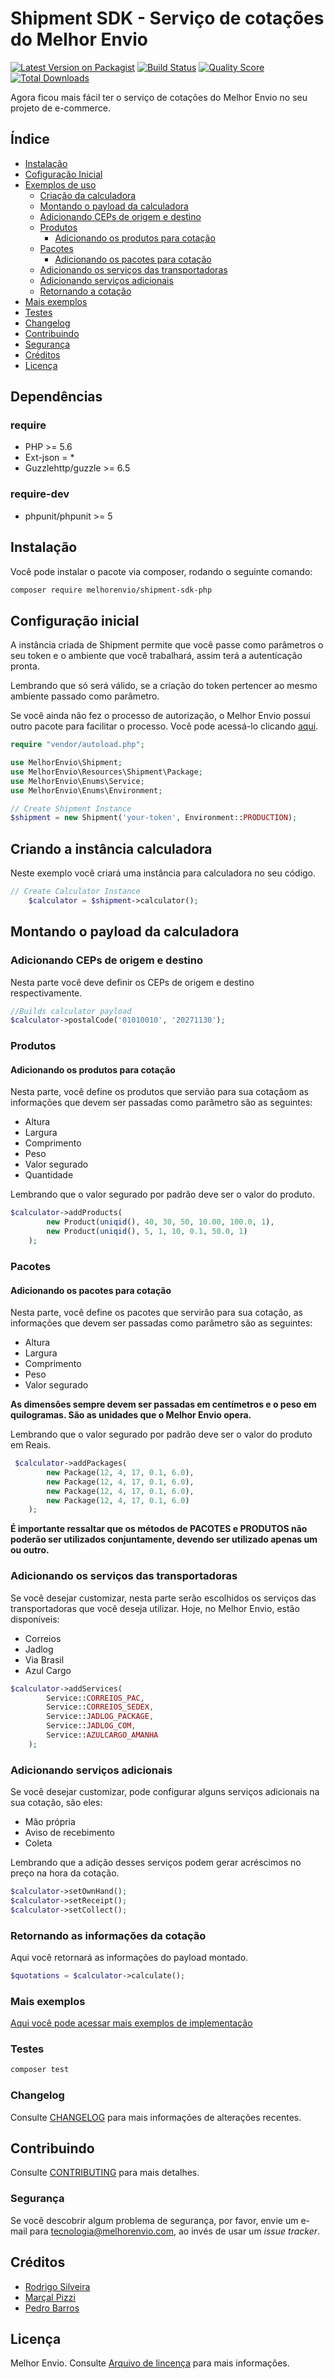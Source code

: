 # Shipment SDK - Serviço de cotações do Melhor Envio

[![Latest Version on Packagist](https://img.shields.io/packagist/v/melhorenvio/shipment-sdk.svg?style=flat-square)](https://packagist.org/packages/melhorenvio/shipment-sdk)
[![Build Status](https://img.shields.io/travis/melhorenvio/shipment-sdk/master.svg?style=flat-square)](https://travis-ci.org/melhorenvio/shipment-sdk)
[![Quality Score](https://img.shields.io/scrutinizer/g/melhorenvio/shipment-sdk.svg?style=flat-square)](https://scrutinizer-ci.com/g/melhorenvio/shipment-sdk)
[![Total Downloads](https://img.shields.io/packagist/dt/melhorenvio/shipment-sdk.svg?style=flat-square)](https://packagist.org/packages/melhorenvio/shipment-sdk)

Agora ficou mais fácil ter o serviço de cotações do Melhor Envio no seu projeto de e-commerce.

## Índice

* [Instalação](#instalacao)
* [Cofiguração Inicial](##configuração-inicial)
* [Exemplos de uso](##Criando-a-instância-calculadora)
    * [Criação da calculadora](###Criando-a-instância-calculadora)
    * [Montando o payload da calculadora](###Montando-o-payload-da-calculadora)
    * [Adicionando CEPs de origem e destino](####Adicionando-CEPs-de-origem-e-destino)
    * [Produtos](###Produtos)
        * [Adicionando os produtos para cotação](###Adicionando-os-produtos-para-cotação)
    * [Pacotes](###Pacotes)
        * [Adicionando os pacotes para cotação](####Adicionando-os-pacotes-para-cotação)
    * [Adicionando os serviços das transportadoras](####Adicionando-os-serviços-das-transportadoras)
    * [Adicionando serviços adicionais](####Adicionando-serviços-adicionais)
    * [Retornando a cotação](####Retornando-as-informações-da-cotação)
* [Mais exemplos](##Mais-Exemplos)
* [Testes](##Testes)
* [Changelog](##Changelog)
* [Contribuindo](##Contribuindo)
* [Segurança](##Segurança)
* [Créditos](##Créditos)
* [Licença](##Licença)

## Dependências

### require 
* PHP >= 5.6
* Ext-json = *
* Guzzlehttp/guzzle >= 6.5

### require-dev
* phpunit/phpunit >= 5


## Instalação

Você pode instalar o pacote via composer, rodando o seguinte comando:

```bash
composer require melhorenvio/shipment-sdk-php
```

## Configuração inicial

A instância criada de Shipment permite que você passe como parâmetros o seu token e o ambiente que você trabalhará, assim terá a autenticação pronta. 

Lembrando que só será válido, se a criação do token pertencer ao mesmo ambiente passado como parâmetro. 

Se você ainda não fez o processo de autorização, o Melhor Envio possui outro pacote para facilitar o processo. Você pode acessá-lo clicando [aqui](https://bitbucket.org/melhor-envio/auth-sdk/src/master/).

```php
require "vendor/autoload.php";

use MelhorEnvio\Shipment;
use MelhorEnvio\Resources\Shipment\Package;
use MelhorEnvio\Enums\Service;
use MelhorEnvio\Enums\Environment;

// Create Shipment Instance
$shipment = new Shipment('your-token', Environment::PRODUCTION);
```

## Criando a instância calculadora

Neste exemplo você criará uma instância para calculadora no seu código.

```php
// Create Calculator Instance
    $calculator = $shipment->calculator();
```

## Montando o payload da calculadora

### Adicionando CEPs de origem e destino

Nesta parte você deve definir os CEPs de origem e destino respectivamente. 

```php
//Builds calculator payload
$calculator->postalCode('01010010', '20271130');
```

### Produtos

#### Adicionando os produtos para cotação

Nesta parte, você define os produtos que servião para sua cotaçãom as informações que devem ser passadas como parâmetro são as seguintes:

* Altura
* Largura
* Comprimento
* Peso
* Valor segurado
* Quantidade

Lembrando que o valor segurado por padrão deve ser o valor do produto.

```php
$calculator->addProducts(
        new Product(uniqid(), 40, 30, 50, 10.00, 100.0, 1),
        new Product(uniqid(), 5, 1, 10, 0.1, 50.0, 1)
    );
```

### Pacotes

#### Adicionando os pacotes para cotação

Nesta parte, você define os pacotes que servirão para sua cotação, as informações que devem ser passadas como parâmetro são as seguintes:

* Altura
* Largura
* Comprimento
* Peso
* Valor segurado

**As dimensões sempre devem ser passadas em centímetros e o peso em quilogramas. São as unidades que o Melhor Envio opera.**

Lembrando que o valor segurado por padrão deve ser o valor do produto em Reais.

```php
 $calculator->addPackages(
        new Package(12, 4, 17, 0.1, 6.0),
        new Package(12, 4, 17, 0.1, 6.0),
        new Package(12, 4, 17, 0.1, 6.0),
        new Package(12, 4, 17, 0.1, 6.0)
    );
```

**É importante ressaltar que os métodos de PACOTES e PRODUTOS não poderão ser utilizados conjuntamente, devendo ser utilizado apenas um ou outro.**

### Adicionando os serviços das transportadoras

Se você desejar customizar, nesta parte serão escolhidos os serviços das transportadoras que você deseja utilizar. Hoje, no Melhor Envio, estão disponíveis:

* Correios
* Jadlog
* Via Brasil
* Azul Cargo 

```php
$calculator->addServices(
        Service::CORREIOS_PAC, 
        Service::CORREIOS_SEDEX,
        Service::JADLOG_PACKAGE, 
        Service::JADLOG_COM, 
        Service::AZULCARGO_AMANHA
    );
```

### Adicionando serviços adicionais

Se você desejar customizar, pode configurar alguns serviços adicionais na sua cotação, são eles:

* Mão própria
* Aviso de recebimento
* Coleta

Lembrando que a adição desses serviços podem gerar acréscimos no preço na hora da cotação.

```php
$calculator->setOwnHand();
$calculator->setReceipt();
$calculator->setCollect();
``` 


### Retornando as informações da cotação

Aqui você retornará as informações do payload montado.

```php
$quotations = $calculator->calculate();
```

### Mais exemplos

[Aqui você pode acessar mais exemplos de implementação](/examples)

### Testes

``` bash
composer test
```

### Changelog

Consulte [CHANGELOG](CHANGELOG.md) para mais informações de alterações recentes.

## Contribuindo

Consulte [CONTRIBUTING](CONTRIBUTING.md) para mais detalhes.

### Segurança

Se você descobrir algum problema de segurança, por favor, envie um e-mail para tecnologia@melhorenvio.com, ao invés de usar um *issue tracker*.

## Créditos

- [Rodrigo Silveira](https://github.com/rodriigogs)
- [Marçal Pizzi](https://github.com/marcalpizzi)
- [Pedro Barros](https://github.com/pedrobarros05)

## Licença

Melhor Envio. Consulte [Arquivo de lincença](LICENSE.md) para mais informações.
